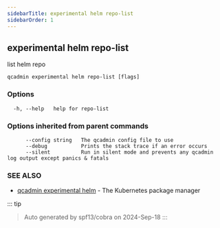 ```yaml
---
sidebarTitle: experimental helm repo-list
sidebarOrder: 1
---
```


## experimental helm repo-list

list helm repo

```
qcadmin experimental helm repo-list [flags]
```

### Options

```
  -h, --help   help for repo-list
```

### Options inherited from parent commands

```
      --config string   The qcadmin config file to use
      --debug           Prints the stack trace if an error occurs
      --silent          Run in silent mode and prevents any qcadmin log output except panics & fatals
```

### SEE ALSO

* [qcadmin experimental helm](experimental_helm.md)	 - The Kubernetes package manager

::: tip
>Auto generated by spf13/cobra on 2024-Sep-18
:::